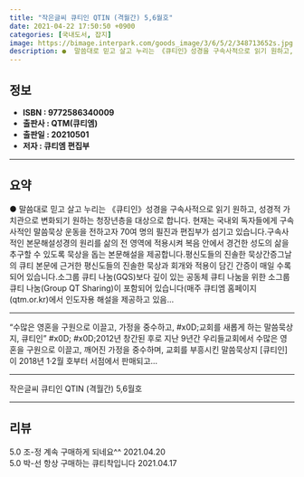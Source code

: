 ```yaml
---
title: "작은글씨 큐티인 QTIN (격월간) 5,6월호"
date: 2021-04-22 17:50:50 +0900
categories: [국내도서, 잡지]
image: https://bimage.interpark.com/goods_image/3/6/5/2/348713652s.jpg
description: ●  말씀대로 믿고 살고 누리는 《큐티인》성경을 구속사적으로 읽기 원하고, 성경적 가치관으로 변화되기 원하는 청장년층을 대상으로 합니다. 현재는 국내외 독자들에게 구속사적인 말씀묵상 운동을 전하고자 70여 명의 필진과 편집부가 섬기고 있습니다.구속사적인 본문해설성경의 원리를 삶의 전 영역에 적용시켜 복음
---
```


## **정보**

- **ISBN : 9772586340009**
- **출판사 : QTM(큐티엠)**
- **출판일 : 20210501**
- **저자 : 큐티엠 편집부**

------



## **요약**

●  말씀대로 믿고 살고 누리는 《큐티인》성경을 구속사적으로 읽기 원하고, 성경적 가치관으로 변화되기 원하는 청장년층을 대상으로 합니다. 현재는 국내외 독자들에게 구속사적인 말씀묵상 운동을 전하고자 70여 명의 필진과 편집부가 섬기고 있습니다.구속사적인 본문해설성경의 원리를 삶의 전 영역에 적용시켜 복음 안에서 경건한 성도의 삶을 추구할 수 있도록 묵상을 돕는 본문해설을 제공합니다.평신도들의 진솔한 묵상간증그날의 큐티 본문에 근거한 평신도들의 진솔한 묵상과 회개와 적용이 담긴 간증이 매일 수록되어 있습니다.소그룹 큐티 나눔(GQS)보다 깊이 있는 공동체 큐티 나눔을 위한 소그룹 큐티 나눔(Group QT Sharing)이 포함되어 있습니다(매주 큐티엠 홈페이지(qtm.or.kr)에서 인도자용 해설을 제공하고 있음...

------

“수많은 영혼을 구원으로 이끌고, 가정을 중수하고, #x0D;교회를 새롭게 하는 말씀묵상지, 큐티인” #x0D; #x0D;2012년 창간된 후로 지난 9년간 우리들교회에서 수많은 영혼을 구원으로 이끌고, 깨어진 가정을 중수하며, 교회를 부흥시킨 말씀묵상지 [큐티인]이 2018년 1·2월 호부터 서점에서 판매되고... 

------


작은글씨 큐티인 QTIN (격월간) 5,6월호 

------


## **리뷰** 

5.0 조-정 계속 구매하게 되네요^^ 2021.04.20 <br/>5.0 박-선 항상 구매하는 큐티착입니다 2021.04.17 <br/>